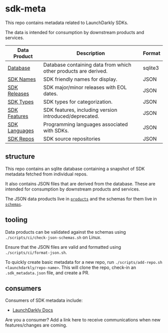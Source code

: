 # sdk-meta

This repo contains metadata related to LaunchDarkly SDKs. 

The data is intended for consumption by downstream products and services.

| Data Product                             | Description                                                     | Format  |
|------------------------------------------|-----------------------------------------------------------------|---------|
| [Database](./metadata.sqlite3)           | Database containing data from which other products are derived. | sqlite3 |
| [SDK Names](products/names.json)         | SDK friendly names for display.                                 | JSON    |
| [SDK Releases](products/releases.json)   | SDK major/minor releases with EOL dates.                        | JSON    |
| [SDK Types](products/types.json)         | SDK types for categorization.                                   | JSON    |
| [SDK Features](products/features.json)   | SDK features, including version introduced/deprecated.          | JSON    |
| [SDK Languages](products/languages.json) | Programming languages associated with SDKs.                     | JSON    |
| [SDK Repos](products/repos.json)         | SDK source repositories                                         | JSON    |


## structure

This repo contains an sqlite database containing a snapshot of SDK metadata
fetched from individual repos.

It also contains JSON files that are derived from the database. These are intended for
consumption by downstream products and services.

The JSON data products live in [`products`](./products) and the schemas for them live in [`schemas`](./schemas). 

## tooling

Data products can be validated against the schemas using `./scripts/ci/check-json-schemas.sh` on Linux.

Ensure that the JSON files are valid and formatted using `./scripts/ci/format-json.sh`.

To quickly create basic metadata for a new repo, run `./scripts/add-repo.sh <launchdarkly/repo-name>`. This will
clone the repo, check-in an `.sdk_metadata.json` file, and create a PR.

## consumers

Consumers of SDK metadata include:
- [LaunchDarkly Docs](https://docs.launchdarkly.com/)

Are you a consumer? Add a link here to receive communications when new features/changes are coming.
